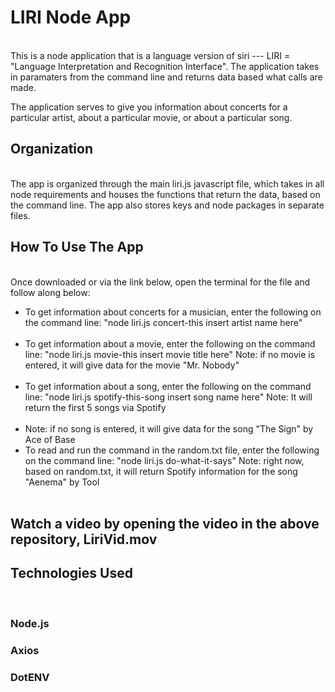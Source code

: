 <h1>LIRI Node App</h1><br>
This is a node application that is a language version of siri --- LIRI = "Language Interpretation and Recognition Interface". The application takes in paramaters from the command line and returns data based what calls are made.

The application serves to give you information about concerts for a particular artist, about a particular movie, or about a particular song.

<h2>Organization</h2><br>
The app is organized through the main liri.js javascript file, which takes in all node requirements and houses the functions that return the data, based on the command line. The app also stores keys and node packages in separate files.

<h2>How To Use The App</h2><br>
Once downloaded or via the link below, open the terminal for the file and follow along below:<br>
<ul>
<li>To get information about concerts for a musician, enter the following on the command line: "node liri.js concert-this insert artist name here"</li><br>
<li>To get information about a movie, enter the following on the command line: "node liri.js movie-this insert movie title here" Note: if no movie is entered, it will give data for the movie "Mr. Nobody"</li><br>
<li>To get information about a song, enter the following on the command line: "node liri.js spotify-this-song insert song name here" Note: It will return the first 5 songs via Spotify</li><br>
<li>Note: if no song is entered, it will give data for the song "The Sign" by Ace of Base</li>
<li>To read and run the command in the random.txt file, enter the following on the command line: "node liri.js do-what-it-says" Note: right now, based on random.txt, it will return Spotify information for the song "Aenema" by Tool</li><br>
</ul>
<h2>Watch a video by opening the video in the above repository, LiriVid.mov
<h2>Technologies Used</h2><br>
<h3>Node.js</h3>
<h3>Axios</h3>
<h3>DotENV</h3>